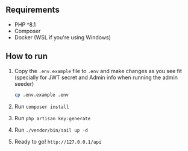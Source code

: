 ## Requirements

- PHP ^8.1
- Composer
- Docker (WSL if you're using Windows)

## How to run

1. Copy the `.env.example` file to `.env` and make changes as you see fit (specially for JWT secret and Admin info when
   running the admin seeder)

    ```bash
    cp .env.example .env
    ```
2. Run `composer install`
3. Run `php artisan key:generate`
4. Run `./vendor/bin/sail up -d`
5. Ready to go! `http://127.0.0.1/api`
